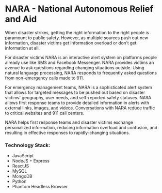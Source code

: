 # NARA - National Autonomous Relief and Aid

When disaster strikes, getting the right information to the right people is paramount to public safety. However, as multiple sources push out new information, disaster victims get information overload or don't get information at all.

For disaster victims NARA is an interactive alert system on platforms people already use like SMS and Facebook Messenger. NARA provides victims an avenue to ask questions regarding changing situations outside. Using natural language processing, NARA responds to frequently asked questions from non-emergency calls made to 911.

For emergency management teams, NARA is a sophisticated alert system that allows for targeted messages to be pushed out based on disaster victims' geography, user needs, and self-reported safety statuses. NARA allows first response teams to provide detailed information in alerts with external links, images, and videos. Conversations with NARA reduce traffic to critical websites and 911 call centers.

NARA helps first response teams and disaster victims exchange personalized information, reducing information overload and confusion, and resulting in effective responses to rapidly-changing situations.




### Technology Stack:
* JavaScript
* NodeJS + Express
* ReactJS
* MySQL
* MongoDB
* Python
* Phantom Headless Browser



